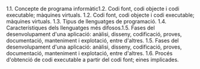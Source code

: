 1.1. Concepte de programa informàtic1.2. Codi font, codi objecte i codi executable; màquines virtuals.
1.2. Codi font, codi objecte i codi executable; màquines virtuals.
1.3. Tipus de llenguatges de programació.
1.4. Característiques dels llenguatges més difosos.1.5. Fases del desenvolupament d'una aplicació: anàlisi, disseny, codificació, proves, documentació, manteniment i explotació, entre d'altres.
1.5. Fases del desenvolupament d'una aplicació: anàlisi, disseny, codificació, proves, documentació, manteniment i explotació, entre d'altres.
1.6. Procés d'obtenció de codi executable a partir del codi font; eines implicades.
